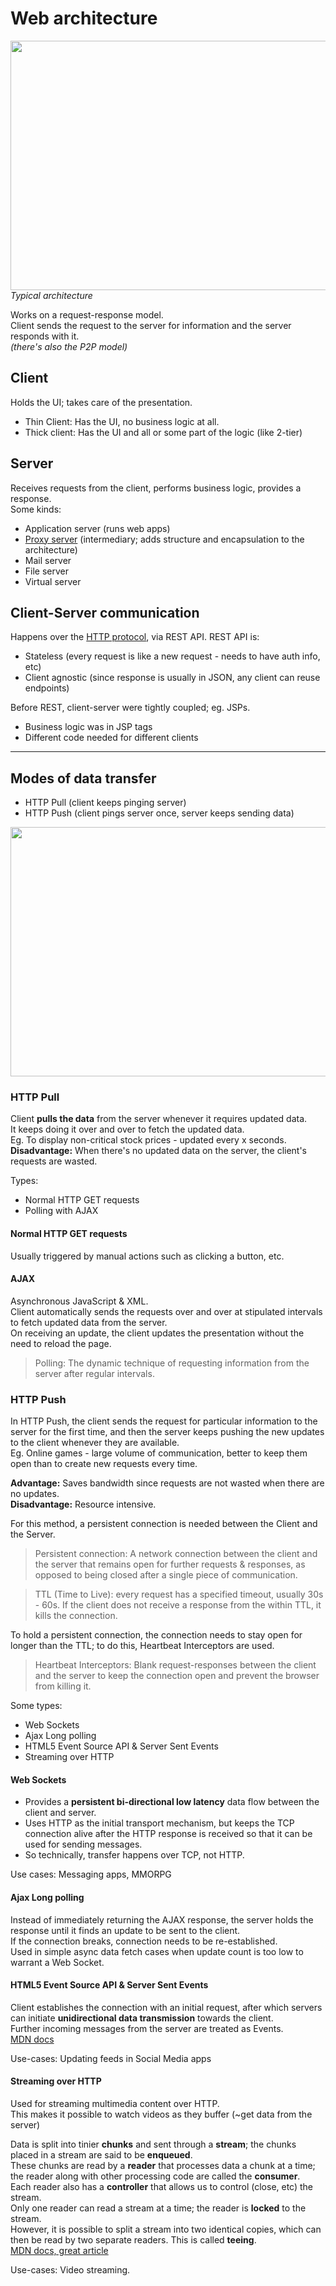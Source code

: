 # Web architecture
<img src="https://user-images.githubusercontent.com/45961072/114298081-2afd8700-9ad2-11eb-8ac1-6a7e05692595.png" height="399px" width="624px"></img>
_Typical architecture_

Works on a request-response model.  
Client sends the request to the server for information and the server responds with it.  
_(there's also the P2P model)_

## Client
Holds the UI; takes care of the presentation.
- Thin Client: Has the UI, no business logic at all.
- Thick client: Has the UI and all or some part of the logic (like 2-tier)

## Server
Receives requests from the client, performs business logic, provides a response.  
Some kinds:
- Application server (runs web apps)
- [Proxy server](https://en.wikipedia.org/wiki/Proxy_server) (intermediary; adds structure and encapsulation to the architecture)
- Mail server
- File server
- Virtual server

## Client-Server communication
Happens over the [HTTP protocol](https://developer.mozilla.org/en-US/docs/Web/HTTP/Overview), via REST API.
REST API is:
- Stateless (every request is like a new request - needs to have auth info, etc)
- Client agnostic (since response is usually in JSON, any client can reuse endpoints)

Before REST, client-server were tightly coupled; eg. JSPs.
- Business logic was in JSP tags
- Different code needed for different clients

---

## Modes of data transfer
- HTTP Pull (client keeps pinging server)
- HTTP Push (client pings server once, server keeps sending data)

<img src="https://user-images.githubusercontent.com/45961072/114303155-4b394000-9aea-11eb-962a-576bff5aee09.png" height="399px" width="624px"></img>

### HTTP Pull
Client **pulls the data** from the server whenever it requires updated data.  
It keeps doing it over and over to fetch the updated data.  
Eg. To display non-critical stock prices - updated every x seconds.  
**Disadvantage:** When there's no updated data on the server, the client's requests are wasted.

Types:
- Normal HTTP GET requests
- Polling with AJAX

#### Normal HTTP GET requests
Usually triggered by manual actions such as clicking a button, etc.

#### AJAX
Asynchronous JavaScript & XML.  
Client automatically sends the requests over and over at stipulated intervals to fetch updated data from the server.  
On receiving an update, the client updates the presentation without the need to reload the page.  

> Polling: The dynamic technique of requesting information from the server after regular intervals.

### HTTP Push 
In HTTP Push, the client sends the request for particular information to the server for the first time, and then the server keeps pushing the new updates to the client whenever they are available.  
Eg. Online games - large volume of communication, better to keep them open than to create new requests every time.   

**Advantage:** Saves bandwidth since requests are not wasted when there are no updates.  
**Disadvantage:** Resource intensive.  

For this method, a persistent connection is needed between the Client and the Server.  
> Persistent connection: A network connection between the client and the server that remains open for further requests & responses, as opposed to being closed after a single piece of communication.

> TTL (Time to Live): every request has a specified timeout, usually 30s - 60s.
> If the client does not receive a response from the within TTL, it kills the connection.
 
To hold a persistent connection, the connection needs to stay open for longer than the TTL; to do this, Heartbeat Interceptors are used.  
> Heartbeat Interceptors: Blank request-responses between the client and the server to keep the connection open and prevent the browser from killing it.

Some types:
- Web Sockets
- Ajax Long polling
- HTML5 Event Source API & Server Sent Events 
- Streaming over HTTP

#### Web Sockets
- Provides a **persistent bi-directional low latency** data flow between the client and server.
- Uses HTTP as the initial transport mechanism, but keeps the TCP connection alive after the HTTP response is received so that it can be used for sending messages.
- So technically, transfer happens over TCP, not HTTP.

Use cases: Messaging apps, MMORPG

#### Ajax Long polling
Instead of immediately returning the AJAX response, the server holds the response until it finds an update to be sent to the client.  
If the connection breaks, connection needs to be re-established.  
Used in simple async data fetch cases when update count is too low to warrant a Web Socket.

#### HTML5 Event Source API & Server Sent Events 
Client establishes the connection with an initial request, after which servers can initiate **unidirectional data transmission** towards the client.  
Further incoming messages from the server are treated as Events.  
[MDN docs](https://developer.mozilla.org/en-US/docs/Web/API/Server-sent_events/Using_server-sent_events)

Use-cases: Updating feeds in Social Media apps

#### Streaming over HTTP
Used for streaming multimedia content over HTTP.  
This makes it possible to watch videos as they buffer (~get data from the server)

Data is split into tinier **chunks** and sent through a **stream**; the chunks placed in a stream are said to be **enqueued**.  
These chunks are read by a **reader** that processes data a chunk at a time; the reader along with other processing code are called the **consumer**.  
Each reader also has a **controller** that allows us to control (close, etc) the stream.  
Only one reader can read a stream at a time; the reader is **locked** to the stream.  
However, it is possible to split a stream into two identical copies, which can then be read by two separate readers. This is called **teeing**.  
[MDN docs, great article](https://developer.mozilla.org/en-US/docs/Web/API/Streams_API/Concepts)

Use-cases: Video streaming.

